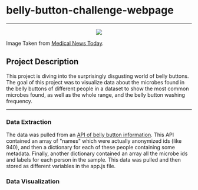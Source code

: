 # belly-button-challenge-webpage
-----

<p align="center">
<img src="https://cdn-prod.medicalnewstoday.com/content/images/articles/320/320706/image-of-belly-button-why-does-my-belly-button-smell.jpg">
</p>

Image Taken from [Medical News Today](https://www.medicalnewstoday.com/articles/320706).


## Project Description

This project is diving into the surprisingly disgusting world of belly buttons. The goal of this project was to visualize data about the microbes found in the belly buttons of different people in a dataset to show the most common microbes found, as well as the whole range, and the belly button washing frequency.

-----

### Data Extraction

The data was pulled from an [API of belly button information](https://2u-data-curriculum-team.s3.amazonaws.com/dataviz-classroom/v1.1/14-Interactive-Web-Visualizations/02-Homework/samples.json). This API contained an array of "names" which were actually anonymized ids (like 940), and then a dictionary for each of these people containing some metadata. Finally, another dictionary contained an array all the microbe ids and labels for each person in the sample. This data was pulled and then stored as different variables in the app.js file.

### Data Visualization
